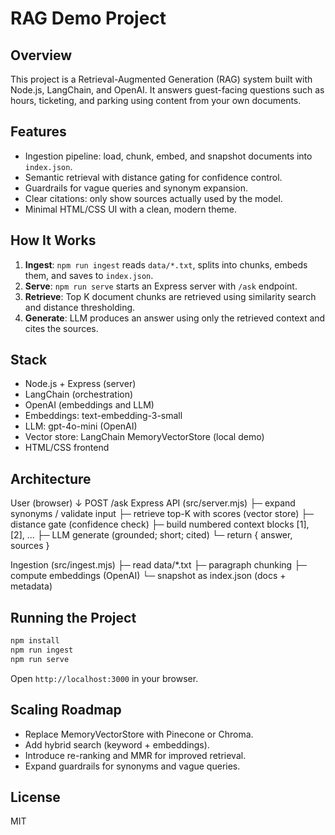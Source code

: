 # RAG Demo Project

## Overview

This project is a Retrieval-Augmented Generation (RAG) system built with Node.js, LangChain, and OpenAI. It answers guest-facing questions such as hours, ticketing, and parking using content from your own documents.

## Features

* Ingestion pipeline: load, chunk, embed, and snapshot documents into `index.json`.
* Semantic retrieval with distance gating for confidence control.
* Guardrails for vague queries and synonym expansion.
* Clear citations: only show sources actually used by the model.
* Minimal HTML/CSS UI with a clean, modern theme.

## How It Works

1. **Ingest**: `npm run ingest` reads `data/*.txt`, splits into chunks, embeds them, and saves to `index.json`.
2. **Serve**: `npm run serve` starts an Express server with `/ask` endpoint.
3. **Retrieve**: Top K document chunks are retrieved using similarity search and distance thresholding.
4. **Generate**: LLM produces an answer using only the retrieved context and cites the sources.

## Stack

* Node.js + Express (server)
* LangChain (orchestration)
* OpenAI (embeddings and LLM)
* Embeddings: text-embedding-3-small
* LLM: gpt-4o-mini (OpenAI)
* Vector store: LangChain MemoryVectorStore (local demo)
* HTML/CSS frontend

## Architecture

User (browser)
   ↓  POST /ask
Express API (src/server.mjs)
   ├─ expand synonyms / validate input
   ├─ retrieve top-K with scores (vector store)
   ├─ distance gate (confidence check)
   ├─ build numbered context blocks [1], [2], ...
   ├─ LLM generate (grounded; short; cited)
   └─ return { answer, sources }

Ingestion (src/ingest.mjs)
   ├─ read data/*.txt
   ├─ paragraph chunking
   ├─ compute embeddings (OpenAI)
   └─ snapshot as index.json (docs + metadata)

## Running the Project

```bash
npm install
npm run ingest
npm run serve
```

Open `http://localhost:3000` in your browser.

## Scaling Roadmap

* Replace MemoryVectorStore with Pinecone or Chroma.
* Add hybrid search (keyword + embeddings).
* Introduce re-ranking and MMR for improved retrieval.
* Expand guardrails for synonyms and vague queries.

## License

MIT
